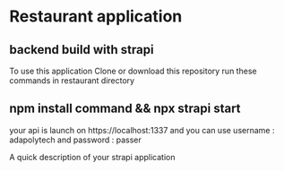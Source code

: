 # Restaurant application
## backend build with strapi
To use this application Clone or download this repository
run these commands in restaurant directory
## npm install command && npx strapi start
your api is launch on https://localhost:1337 and you can use username : adapolytech and password : passer 

A quick description of your strapi application
